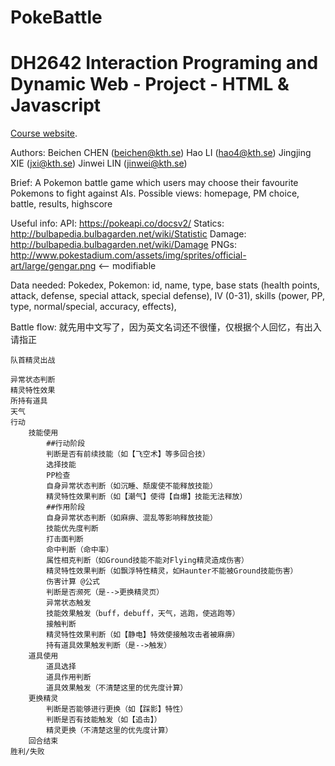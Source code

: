 # PokeBattle
DH2642 Interaction Programing and Dynamic Web - Project - HTML & Javascript
=================================================

[Course website](https://www.kth.se/social/course/DH2641).

Authors:
    Beichen CHEN (beichen@kth.se)
    Hao LI (hao4@kth.se)
    Jingjing XIE (jxi@kth.se)
    Jinwei LIN (jinwei@kth.se)

Brief:
    A Pokemon battle game which users may choose their favourite Pokemons to fight against AIs.
    Possible views: homepage, PM choice, battle, results, highscore

Useful info:
    API: https://pokeapi.co/docsv2/
    Statics: http://bulbapedia.bulbagarden.net/wiki/Statistic
    Damage: http://bulbapedia.bulbagarden.net/wiki/Damage
    PNGs: http://www.pokestadium.com/assets/img/sprites/official-art/large/gengar.png <-- modifiable

Data needed:
    Pokedex,
    Pokemon: id, name, type, base stats (health points, attack, defense, special attack, special defense), IV (0-31), skills (power, PP, type, normal/special, accuracy, effects),

Battle flow: 就先用中文写了，因为英文名词还不很懂，仅根据个人回忆，有出入请指正

    队首精灵出战

    异常状态判断
    精灵特性效果
    所持有道具
    天气
    行动
        技能使用
            ##行动阶段
            判断是否有前续技能（如【飞空术】等多回合技）
            选择技能
            PP检查
            自身异常状态判断（如沉睡、颓废使不能释放技能）
            精灵特性效果判断（如【潮气】使得【自爆】技能无法释放）
            ##作用阶段
            自身异常状态判断（如麻痹、混乱等影响释放技能）
            技能优先度判断
            打击面判断
            命中判断（命中率）
            属性相克判断（如Ground技能不能对Flying精灵造成伤害）
            精灵特性效果判断（如飘浮特性精灵，如Haunter不能被Ground技能伤害）
            伤害计算 @公式
            判断是否濒死（是-->更换精灵页）
            异常状态触发
            技能效果触发（buff，debuff，天气，逃跑，使逃跑等）
            接触判断
            精灵特性效果判断（如【静电】特效使接触攻击者被麻痹）
            持有道具效果触发判断（是-->触发）
        道具使用
            道具选择
            道具作用判断
            道具效果触发（不清楚这里的优先度计算）
        更换精灵
            判断是否能够进行更换（如【踩影】特性）
            判断是否有技能触发（如【追击】）
            精灵更换（不清楚这里的优先度计算）
        回合结束
    胜利/失败

